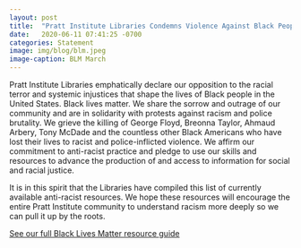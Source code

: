 ```yaml
---
layout: post
title:  "Pratt Institute Libraries Condemns Violence Against Black People"
date:   2020-06-11 07:41:25 -0700
categories: Statement
image: img/blog/blm.jpeg
image-caption: BLM March
---
```

Pratt Institute Libraries emphatically declare our opposition to the racial terror and systemic injustices that shape the lives of Black people in the United States. Black lives matter. We share the sorrow and outrage of our community and are in solidarity with protests against racism and police brutality. We grieve the killing of George Floyd, Breonna Taylor, Ahmaud Arbery, Tony McDade and the countless other Black Americans who have lost their lives to racist and police-inflicted violence. We affirm our commitment to anti-racist practice and pledge to use our skills and resources to advance the production of and access to information for social and racial justice.

It is in this spirit that the Libraries have compiled this list of currently available anti-racist resources. We hope these resources will encourage the entire Pratt Institute community to understand racism more deeply so we can pull it up by the roots.

<a href="https://libguides.pratt.edu/blacklivesmatter">See our full Black Lives Matter resource guide</a>
